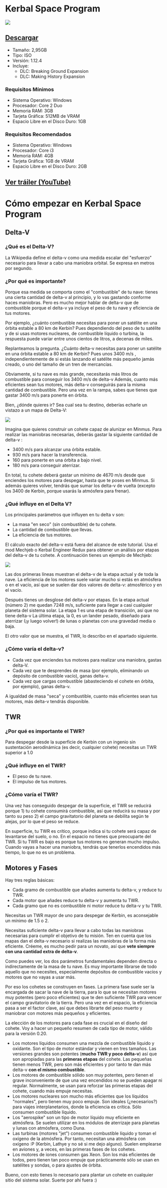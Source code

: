 # Kerbal Space Program
![](https://images.ctfassets.net/wn7ipiv9ue5v/66fvYUNuJCcVvxe51JgaLp/0f6bad2015dfb76437f5aaad37b39660/ksp_keyart_late_2018_flattened-no-logo.jpg)
## [Descargar](https://a-3.1fichier.com/c381850530)
- Tamaño: 2,95GB
- Tipo: ISO
- Versión: 1.12.4
- Incluye:
  - DLC: Breaking Ground Expansion
  - DLC: Making History Expansion

### Requisitos Mínimos
- Sistema Operativo: Windows
- Procesador: Core 2 Duo
- Memoria RAM: 3GB
- Tarjeta Gráfica: 512MB de VRAM
- Espacio Libre en el Disco Duro: 1GB

### Requisitos Recomendados
- Sistema Operativo: Windows
- Procesador: Core i3
- Memoria RAM: 4GB
- Tarjeta Gráfica: 1GB de VRAM
- Espacio Libre en el Disco Duro: 2GB

## [Ver tráiler (YouTube)](https://youtu.be/0E4TDYmyBq8)

# Cómo empezar en Kerbal Space Program

## Delta-V
### ¿Qué es el Delta-V?
La Wikipedia define el delta-v como una medida escalar del "esfuerzo" necesario para llevar a cabo una maniobra orbital. Se expresa en metros por segundo.
### ¿Por qué es importante?
Porque esa medida se comporta como el "combustible" de tu nave: tienes una cierta cantidad de delta-v al principio, y lo vas gastando conforme haces maniobras. Pero es mucho mejor hablar de delta-v que de combustible porque el delta-v ya incluye el peso de tu nave y eficiencia de tus motores.

Por ejemplo, ¿cuánto combustible necesitas para poner un satélite en una órbita estable a 80 km de Kerbin? Pues dependiendo del peso de tu satélite y de si usas motores nucleares, de combustible líquido o turbina, la respuesta puede variar entre unos cientos de litros, a decenas de miles.

Replanteamos la pregunta. ¿Cuánto delta-v necesitas para poner un satélite en una órbita estable a 80 km de Kerbin? Pues unos 3400 m/s , independientemente de si estás lanzando el satélite más pequeño jamás creado, o uno del tamaño de un tren de mercancías.

Obviamente, si tu nave es más grande, necesitarás más litros de combustible para conseguir los 3400 m/s de delta-v Además, cuanto más eficientes sean tus motores, más delta-v conseguirás para la misma cantidad de combustible. Pero una vez en la rampa, sabes que tienes que gastar 3400 m/s para ponerte en órbita.

Bien, ¿dónde quieres ir? Sea cual sea tu destino, deberías echarle un vistazo a un mapa de Delta-V:

![](https://i.imgur.com/yO0bQax.png)

Imagina que quieres construir un cohete capaz de alunizar en Minmus. Para realizar las maniobras necesarias, deberás gastar la siguiente cantidad de delta-v :

- 3400 m/s para alcanzar una órbita estable.
- 930 m/s para hacer la transferencia.
- 160 para ponerte en una órbita a bajo nivel.
- 180 m/s para conseguir aterrizar.

En total, tu cohete deberá gastar un mínimo de 4670 m/s desde que enciendes los motores para despegar, hasta que te poses en Minmus. Si además quieres volver, tendrás que sumar los delta-v de vuelta (excepto los 3400 de Kerbin, porque usarás la atmósfera para frenar).

### ¿Qué influye en el Delta V?

Los principales parámetros que influyen en tu delta v son:

- La masa "en seco" (sin combustible) de tu cohete.
- La cantidad de combustible que llevas.
- La eficiencia de tus motores.

El cálculo exacto del delta-v está fuera del alcance de este tutorial. Usa el mod Mechjeb o Kerbal Engineer Redux para obtener un análisis por etapas del delta-v de tu cohete. A continuación tienes un ejemplo de Mechjeb:

![](https://steamuserimages-a.akamaihd.net/ugc/450667408635779902/A956D268D012ABEB792E72E7330C630928657F78/)

Las dos primeras líneas muestran el delta-v de la etapa actual y de toda la nave. La eficiencia de los motores suele variar mucho si estás en atmósfera o en el vacío, así que se suelen dar dos valores de delta-v: atmosférico y en el vacío.

Después tienes un desglose del delta-v por etapas. En la etapa actual (número 2) me quedan 7248 m/s, suficiente para llegar a casi cualquier planeta del sistema solar. La etapa 1 es una etapa de transición, así que no tiene delta-v La última etapa, la 0, es un lander pesado, diseñado para aterrizar (¡y luego volver!) de lunas o planetas con una gravedad media o baja.

El otro valor que se muestra, el TWR, lo describo en el apartado siguiente.

### ¿Cómo varía el delta-v?

- Cada vez que enciendes tus motores para realizar una maniobra, gastas delta-V.
- Cada vez que te desprendes de masa (por ejemplo, eliminando un depósito de combustible vacío), ganas delta-v.
- Cada vez que cargas combustible (abasteciendo el cohete en órbita, por ejemplo), ganas delta-v.

A igualdad de masa "seca" y combustible, cuanto más eficientes sean tus motores, más delta-v tendrás disponible.

## TWR
### ¿Por qué es importante el TWR?
Para despegar desde la superficie de Kerbin con un ingenio sin sustentación aerodinámica (es decir, cualquier cohete) necesitas un TWR superior a 1.0
### ¿Qué influye en el TWR?
- El peso de tu nave.
- El impulso de tus motores.
### ¿Cómo varía el TWR?
Una vez has conseguido despegar de la superficie, el TWR se reducirá porque 1) tu cohete consumirá combustible, así que reducirá su masa y por tanto su peso 2) el campo gravitatorio del planeta se debilita según te alejas, por lo que el peso se reduce.

En superficie, tu TWR es crítico, porque indica si tu cohete será capaz de levantarse del suelo, o no. En el espacio no tienes que preocuparte del TWR. Si tu TWR es bajo es porque tus motores no generan mucho impulso. Cuando vayas a hacer una maniobra, tendrás que tenerlos encendidos más tiempo, lo que no es un problema.
## Motores y Fases
Hay tres reglas básicas:

- Cada gramo de combustible que añades aumenta tu delta-v, y reduce tu TWR.
- Cada motor que añades reduce tu delta-v y aumenta tu TWR.
- Cada gramo que no es combustible ni motor reduce tu delta-v y tu TWR.

Necesitas un TWR mayor de uno para despegar de Kerbin, es aconsejable un mínimo de 1.5 o 2.

Necesitas suficiente delta-v para llevar a cabo todas las maniobras necesarias para cumplir el objetivo de tu misión. Ten en cuenta que los mapas dan el delta-v necesario si realizas las maniobras de la forma más eficiente. Créeme, es mucho pedir para un novato, así que **vete siempre con una cantidad extra de delta-v**.

Como puedes ver, los dos parámetros fundamentales dependen directa o indirectamente de la masa de tu nave. Es muy importante librarse de todo aquello que no necesites, especialmente depósitos de combustible vacíos y motores que no vayas a usar más.

Por eso los cohetes se construyen en fases. La primera fase suele ser la encargada de sacar la nave de la tierra, para lo que se necesitan motores muy potentes (pero poco eficientes) que te den suficiente TWR para vencer el campo gravitatorio de la tierra. Pero una vez en el espacio, la eficiencia pasa a ser el factor clave, así que debes librarte del peso muerto y maniobrar con motores más pequeños y eficientes.

La elección de los motores para cada fase es crucial en el diseño del cohete. Voy a hacer un pequeño resumen de cada tipo de motor, válido para la versión 0.20.

- Los motores líquidos consumen una mezcla de combustible líquido y oxidante. Son el tipo de motor estándar y vienen en tres tamaños. Las versiones grandes son potentes (**mucho TWR y poco delta-v**) así que son apropiadas para las **primeras etapas** del cohete. Las pequeñas tienen menos TWR, pero son más eficientes y por tanto te dan más delta-v **con el mismo combustible**.
- Los motores de combustible sólido son muy potentes, pero tienen el grave inconveniente de que una vez encendidos no se pueden apagar ni regular. Normalmente, se usan para reforzar las primeras etapas del cohete, cuando más empuje necesitas.
- Los motores nucleares son mucho más eficientes que los líquidos "normales", pero tienen muy poco empuje. Son ideales (¿necesarios?) para viajes interplanetarios, donde la eficiencia es crítica. Sólo consumen combustible líquido.
- Los "aerospike" son un tipo de motor líquido muy eficiente en atmósfera. Se suelen utilizar en los módulos de aterrizaje para planetas y lunas con atmósfera, como Duna.
- Las turbinas (motores "jet") consumen combustible líquido y toman el oxígeno de la atmósfera. Por tanto, necesitan una atmósfera con oxígeno :P (Kerbin, Lathye y no sé si me dejo alguno). Suelen emplearse en aviones y, a veces, en las primeras fases de los cohetes.
- Los motores de iones consumen gas Xeon. Son los más eficientes de todos, pero tienen tan poco empuje que prácticamente sólo se usan en satélites y sondas, o para ajustes de órbita.

Bueno, con esto tienes lo necesario para plantar un cohete en cualquier sitio del sistema solar. Suerte por ahí fuera :)
